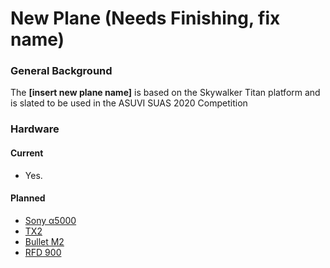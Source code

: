 # New Plane \(Needs Finishing, fix name\)

### General Background

The **\[insert new plane name\]** is based on the Skywalker Titan platform and is slated to be used in the ASUVI SUAS 2020 Competition

### Hardware

#### Current

* Yes.

#### Planned

* [Sony α5000 ](../visual-systems/sony-a5000/)
* [TX2](../computing-systems/nvidia-jetson-tx2-to-finish/)
* [Bullet M2](../communication-systems/ubiquity-bullet-m2-to-finish.md)
* [RFD 900](../communication-systems/rfd-900-please-put-actual-name-of-device-here-to-finish.md)

